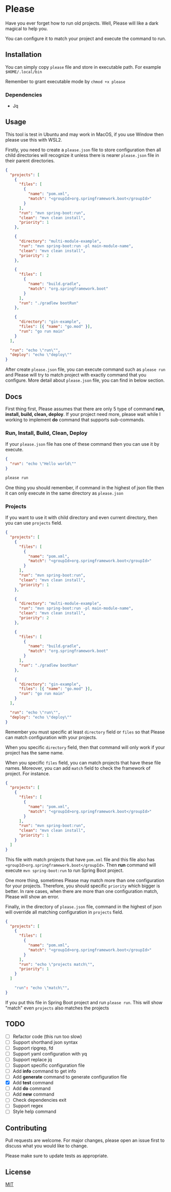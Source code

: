 # Please

Have you ever forget how to run old projects. Well, Please will like a dark magical
to help you.

You can configure it to match your project and execute the command to run.

## Installation

You can simply copy `please` file and store in executable path. For example
`$HOME/.local/bin`

Remember to grant executable mode by `chmod +x please`

### Dependencies

- Jq

## Usage

This tool is test in Ubuntu and may work in MacOS, if you use Window then please
use this with WSL2.

Firstly, you need to create a `please.json` file to store configuration then all
child directories will recognize it unless there is nearer `please.json` file
in their parent directories.

```json
{
  "projects": [
    {
      "files": [
        {
          "name": "pom.xml",
          "match": "<groupId>org.springframework.boot</groupId>"
        }
      ],
      "run": "mvn spring-boot:run",
      "clean": "mvn clean install",
      "priority": 1
    },

    {
      "directory": "multi-module-example",
      "run": "mvn spring-boot:run -pl main-module-name",
      "clean": "mvn clean install",
      "priority": 2
    },

    {
      "files": [
        {
          "name": "build.gradle",
          "match": "org.springframework.boot"
        }
      ],
      "run": "./gradlew bootRun"
    },

    {
      "directory": "gin-example",
      "files": [{ "name": "go.mod" }],
      "run": "go run main"
    }
  ],

  "run": "echo \"run\"",
  "deploy": "echo \"deploy\""
}
```

After create `please.json` file, you can execute command such as `please run` and
Please will try to match project with exactly command that you configure. More
detail about `please.json` file, you can find in below section.

## Docs

First thing first, Please assumes that there are only 5 type of command
**run, install, build, clean, deploy**. If your project need more, please wait
while I working to implement **do** command that supports sub-commands.

### Run, Install, Build, Clean, Deploy

If your `please.json` file has one of these command then you can use it by execute.

```json
{
  "run": "echo \"Hello world\""
}
```

```bash
please run
```

One thing you should remember, if command in the highest of json file then it
can only execute in the same directory as `please.json`

### Projects

If you want to use it with child directory and even current directory, then you
can use `projects` field.

```json
{
  "projects": [
    {
      "files": [
        {
          "name": "pom.xml",
          "match": "<groupId>org.springframework.boot</groupId>"
        }
      ],
      "run": "mvn spring-boot:run",
      "clean": "mvn clean install",
      "priority": 1
    },

    {
      "directory": "multi-module-example",
      "run": "mvn spring-boot:run -pl main-module-name",
      "clean": "mvn clean install",
      "priority": 2
    },

    {
      "files": [
        {
          "name": "build.gradle",
          "match": "org.springframework.boot"
        }
      ],
      "run": "./gradlew bootRun"
    },

    {
      "directory": "gin-example",
      "files": [{ "name": "go.mod" }],
      "run": "go run main"
    }
  ],

  "run": "echo \"run\"",
  "deploy": "echo \"deploy\""
}
```

Remember you must specific at least `directory` field or `files` so that Please
can match configuration with your projects.

When you specific `directory` field, then that command will only work if your project
has the same name.

When you specific `files` field, you can match projects that have these file names.
Moreover, you can add `match` field to check the framework of project. For
instance.

```json
{
  "projects": [
    {
      "files": [
        {
          "name": "pom.xml",
          "match": "<groupId>org.springframework.boot</groupId>"
        }
      ],
      "run": "mvn spring-boot:run",
      "clean": "mvn clean install",
      "priority": 1
    }
  ]
}
```

This file with match projects that have `pom.xml` file and this file also has
`<groupId>org.springframework.boot</groupId>`. Then **run** command will
execute `mvn spring-boot:run` to run Spring Boot project.

One more thing, sometimes Please may match more than one configuration for your
projects. Therefore, you should specific `priority` which bigger is better. In
rare cases, when there are more than one configuration match, Please will show
an error.

Finally, in the directory of `please.json` file, command in the highest of json
will override all matching configuration in `projects` field.

```json
{
  "projects": [
    {
      "files": [
        {
          "name": "pom.xml",
          "match": "<groupId>org.springframework.boot</groupId>"
        }
      ],
      "run": "echo \"projects match\"",
      "priority": 1
    }
  ]

    "run": "echo \"match\"",
}
```

If you put this file in Spring Boot project and run `please run`. This will
show "match" even `projects` also matches the projects

## TODO

- [ ] Refactor code (this run too slow)
- [ ] Support shorthand json syntax
- [ ] Support ripgrep, fd
- [ ] Support yaml configuration with yq
- [ ] Support replace jq
- [ ] Support specific configuration file
- [ ] Add **info** command to get info
- [ ] Add **generate** command to generate configuration file
- [x] Add **test** command
- [ ] Add **do** command
- [ ] Add **new** command
- [ ] Check dependencies exit
- [ ] Support regex
- [ ] Style help command

## Contributing

Pull requests are welcome. For major changes,
please open an issue first to discuss what you would like to change.

Please make sure to update tests as appropriate.

## License

[MIT](https://choosealicense.com/licenses/mit/)
